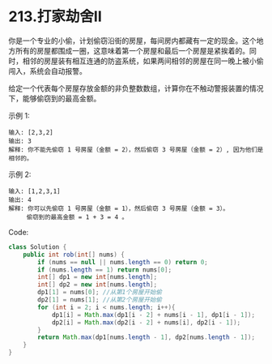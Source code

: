 # 213.打家劫舍II

你是一个专业的小偷，计划偷窃沿街的房屋，每间房内都藏有一定的现金。这个地方所有的房屋都围成一圈，这意味着第一个房屋和最后一个房屋是紧挨着的。同时，相邻的房屋装有相互连通的防盗系统，如果两间相邻的房屋在同一晚上被小偷闯入，系统会自动报警。

给定一个代表每个房屋存放金额的非负整数数组，计算你在不触动警报装置的情况下，能够偷窃到的最高金额。

示例 1:
```
输入: [2,3,2]
输出: 3
解释: 你不能先偷窃 1 号房屋（金额 = 2），然后偷窃 3 号房屋（金额 = 2）, 因为他们是相邻的。
```
示例 2:
```
输入: [1,2,3,1]
输出: 4
解释: 你可以先偷窃 1 号房屋（金额 = 1），然后偷窃 3 号房屋（金额 = 3）。
     偷窃到的最高金额 = 1 + 3 = 4 。
```

Code:
```java
class Solution {
    public int rob(int[] nums) {
        if (nums == null || nums.length == 0) return 0;
        if (nums.length == 1) return nums[0];
        int[] dp1 = new int[nums.length];
        int[] dp2 = new int[nums.length];
   	    dp1[1] = nums[0]; //从第1个房屋开始偷
    	dp2[1] = nums[1]; //从第2个房屋开始偷
        for (int i = 2; i < nums.length; i++){
            dp1[i] = Math.max(dp1[i - 2] + nums[i - 1], dp1[i - 1]);
            dp2[i] = Math.max(dp2[i - 2] + nums[i], dp2[i - 1]);
        }
        return Math.max(dp1[nums.length - 1], dp2[nums.length - 1]);
    }
}
```
